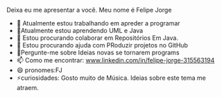 Deixa eu me apresentar a você.
Meu nome é Felipe Jorge
- 🔭 Atualmente estou trabalhando em apreder a programar
- 🌱Atualmente estou aprendendo UML e Java
- 👯 Estou procurando colaborar em Repositórios Em Java.
- 🤔 Estou procurando ajuda com PRoduzir projetos no GitHub
- 💬Pergunte-me sobre Ideias novas se tornarem programs
- 📫 Como me encontrar: www.linkedin.com/in/felipe-jorge-315563194
- 😄 pronomes:FJ
- ⚡curiosidades: Gosto muito de Música. Ideias sobre este tema me atraem.

